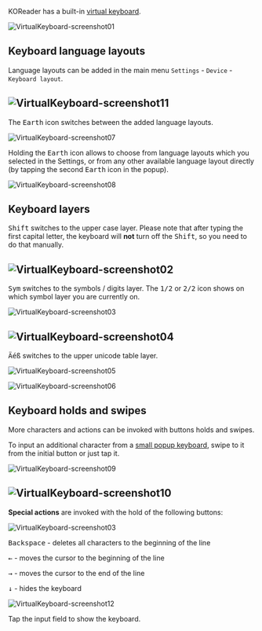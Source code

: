 KOReader has a built-in [virtual keyboard](https://github.com/koreader/koreader/blob/master/frontend/ui/widget/virtualkeyboard.lua).

![VirtualKeyboard-screenshot01](https://user-images.githubusercontent.com/62179190/119448603-3cc18380-bd3a-11eb-8804-52661148af6a.png)

## Keyboard language layouts
Language layouts can be added in the main menu `Settings` - `Device` - `Keyboard layout`.

![VirtualKeyboard-screenshot11](https://user-images.githubusercontent.com/62179190/119448684-5793f800-bd3a-11eb-8992-cebc1cd1d960.png)
--
The <kbd>Earth</kbd> icon switches between the added language layouts.

![VirtualKeyboard-screenshot07](https://user-images.githubusercontent.com/62179190/119448664-51058080-bd3a-11eb-8a5c-bc66612ca67a.png)

Holding the <kbd>Earth</kbd> icon allows to choose from language layouts which you selected in the Settings, or from any other available language layout directly (by tapping the second <kbd>Earth</kbd> icon in the popup).

![VirtualKeyboard-screenshot08](https://user-images.githubusercontent.com/62179190/119448667-52cf4400-bd3a-11eb-9ba7-d3eedb66ecd2.png)

## Keyboard layers
<kbd>Shift</kbd> switches to the upper case layer. Please note that after typing the first capital letter, the keyboard will **not** turn off the <kbd>Shift</kbd>, so you need to do that manually.

![VirtualKeyboard-screenshot02](https://user-images.githubusercontent.com/62179190/119448611-3fbc7400-bd3a-11eb-8a4f-9bd3f7040bcb.png)
--
<kbd>Sym</kbd> switches to the symbols / digits layer. The <kbd>1/2</kbd> or <kbd>2/2</kbd> icon shows on which symbol layer you are currently on.

![VirtualKeyboard-screenshot03](https://user-images.githubusercontent.com/62179190/119448629-44812800-bd3a-11eb-843d-af4edffb2960.png)

![VirtualKeyboard-screenshot04](https://user-images.githubusercontent.com/62179190/119448632-46e38200-bd3a-11eb-905a-bc7ffd5161c8.png)
--
<kbd>Äéß</kbd> switches to the upper unicode table layer.

![VirtualKeyboard-screenshot05](https://user-images.githubusercontent.com/62179190/119448648-4ba83600-bd3a-11eb-8794-1f919e9c3be5.png)

![VirtualKeyboard-screenshot06](https://user-images.githubusercontent.com/62179190/119448655-4ea32680-bd3a-11eb-9fc4-ab17415d30c7.png)

## Keyboard holds and swipes
More characters and actions can be invoked with buttons holds and swipes.

To input an additional character from a [small popup keyboard](https://github.com/koreader/koreader/pull/4884), swipe to it from the initial button or just tap it.

![VirtualKeyboard-screenshot09](https://user-images.githubusercontent.com/62179190/119448673-54007100-bd3a-11eb-9fd8-fbf1dad8eecf.png)

![VirtualKeyboard-screenshot10](https://user-images.githubusercontent.com/62179190/119448680-55ca3480-bd3a-11eb-8726-7f2e5205220a.png)
--
**Special actions** are invoked with the hold of the following buttons:

![VirtualKeyboard-screenshot03](https://user-images.githubusercontent.com/62179190/119448629-44812800-bd3a-11eb-843d-af4edffb2960.png)

<kbd>Backspace</kbd> - deletes all characters to the beginning of the line

<kbd>←</kbd> - moves the cursor to the beginning of the line

<kbd>→</kbd> - moves the cursor to the end of the line

<kbd>↓</kbd> - hides the keyboard

![VirtualKeyboard-screenshot12](https://user-images.githubusercontent.com/62179190/119448686-58c52500-bd3a-11eb-9d7c-cc45d9bbf1fe.png)

Tap the input field to show the keyboard.